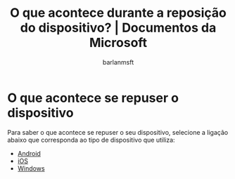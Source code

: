 ﻿---
title: "O que acontece durante a reposição do dispositivo? | Documentos da Microsoft"
description: "Saiba mais sobre o que acontece quando repõe o dispositivo em cada uma das plataformas suportadas do Intune."
keywords: 
author: barlanmsft
ms.author: barlan
manager: angrobe
ms.date: 04/12/2017
ms.topic: article
ms.prod: 
ms.service: microsoft-intune
ms.technology: 
ms.assetid: fe110bbc-479b-4d11-beeb-70d15b199eda
searchScope: User help
ROBOTS: 
ms.reviewer: arnab
ms.suite: ems
ms.custom: intune-enduser
ms.openlocfilehash: 97cf2d5544a74d31141593fe96d724988ae45ce5
ms.sourcegitcommit: 34cfebfc1d8b81032f4d41869d74dda559e677e2
ms.translationtype: HT
ms.contentlocale: pt-PT
ms.lasthandoff: 07/01/2017
---
# <a name="what-happens-if-you-reset-your-device"></a>O que acontece se repuser o dispositivo

Para saber o que acontece se repuser o seu dispositivo, selecione a ligação abaixo que corresponda ao tipo de dispositivo que utiliza:

- [Android](what-happens-if-you-reset-your-device-using-the-company-portal-android.md)
- [iOS](what-happens-if-you-reset-your-device-using-the-company-portal-ios.md)
- [Windows](what-happens-if-you-reset-your-device-using-the-company-portal-windows.md)
